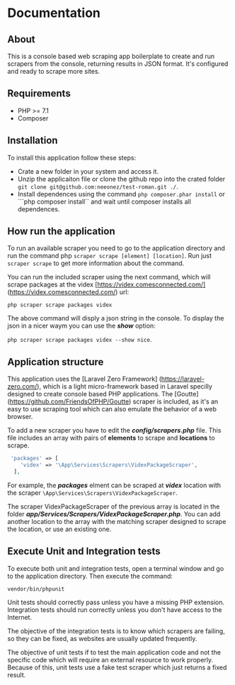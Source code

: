 # Documentation

## About

This is a console based web scraping app boilerplate to create and run scrapers from the console, returning results in JSON format. It's configured and ready to scrape more sites.

## Requirements

* PHP >= 7.1
* Composer

## Installation

To install this application follow these steps:

* Crate a new folder in your system and access it.
* Unzip the applicaiton file or clone the github repo into the crated folder ```git clone git@github.com:neeonez/test-roman.git ./```.
* Install dependences using the command ```php composer.phar install``` or ```php composer install`` and wait until composer installs all dependences.

## How run the application

 To run an available scraper you need to go to the application directory and run the command php ```scraper scrape [element] [location]```. Run just ```scraper scrape``` to get more information about the command.

 You can run the included scraper using the next command, which will scrape packages at the videx [https://videx.comesconnected.com/] (https://videx.comesconnected.com/) url:

  ```php scraper scrape packages videx```

 The above command will disply a json string in the console. To display the json in a nicer waym you can use the **_show_** option:
 
 ```php scraper scrape packages videx --show nice```.


## Application structure

This application uses the [Laravel Zero Framework] (https://laravel-zero.com/), which is a light micro-framework based in Laravel specilly designed to create console based PHP applications. The [Goutte] (https://github.com/FriendsOfPHP/Goutte) scraper is included, as it's an easy to use scraping tool which can also emulate the behavior of a web browser.

To add a new scraper you have to edit the **_config/scrapers.php_** file. This file includes an array with pairs of **elements** to scrape and **locations** to scrape.

```php
 'packages' => [
    'videx' => '\App\Services\Scrapers\VidexPackageScraper',
  ],
```
For example, the **_packages_** elment can be scraped at **_videx_** location with the scraper ```\App\Services\Scrapers\VidexPackageScraper```.

The scraper VidexPackageScraper of the previous array is located in the folder **_app/Services/Scrapers/VidexPackageScraper.php_**. You can add another location to the array with the matching scraper designed to scrape the location, or use an existing one.

## Execute Unit and Integration tests

To execute both unit and integration tests, open a terminal window and go to the application directory. Then execute the command:

```vendor/bin/phpunit```

Unit tests should correctly pass unless you have a missing PHP extension. Integration tests should run correctly unless you don't have access to the Internet.

The objective of the integration tests is to know which scrapers are failing, so they can be fixed, as websites are usually updated frequently.

The objective of unit tests if to test the main application code and not the specific code which will require an external resource to work properly. Because of this, unit tests use a fake test scraper which just returns a fixed result.




